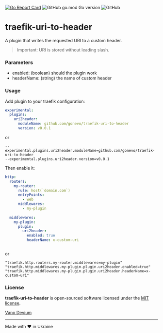 [![Go Report Card](https://goreportcard.com/badge/github.com/gonevo/traefik-uri-to-header)](https://goreportcard.com/report/github.com/gonevo/traefik-uri-to-header)
![GitHub go.mod Go version](https://img.shields.io/github/go-mod/go-version/gonevo/traefik-uri-to-header)
![GitHub](https://img.shields.io/github/license/gonevo/traefik-uri-to-header)

# traefik-uri-to-header

A plugin that writes the requested URI to a custom header.

> Important: URI is stored without leading slash.

### Parameters

- enabled: (boolean) should the plugin work 
- headerName: (string) the name of custom header 

### Usage

Add plugin to your traefik configuration:
```yaml
experimental:
  plugins:
    uri2header:
      moduleName: github.com/gonevo/traefik-uri-to-header
      version: v0.0.1
```

or 

```shell
--experimental.plugins.uri2header.moduleName=github.com/gonevo/traefik-uri-to-header
--experimental.plugins.uri2header.version=v0.0.1
```

Then enable it:
```yaml
http:
  routers:
    my-router:
      rule: host(`domain.com`)
      entryPoints:
        - web
      middlewares:
        - my-plugin
  
  middlewares:
    my-plugin:
      plugin:
        uri2header:
          enabled: true
          headerName: x-custom-uri
          
```
or
```shell
"traefik.http.routers.my-router.middlewares=my-plugin"
"traefik.http.middlewares.my-plugin.plugin.uri2header.enabled=true"
"traefik.http.middlewares.my-plugin.plugin.uri2header.headerName=x-custom-uri"
```

### License

**traefik-uri-to-header** is open-sourced software licensed under the [MIT license](./LICENSE.md).

[Vano Devium](https://github.com/vanodevium/)

---

Made with ❤️ in Ukraine
